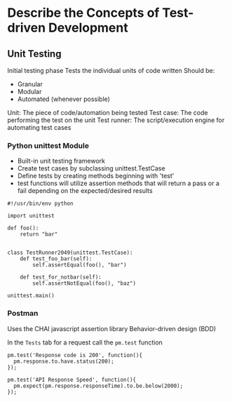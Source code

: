 # Describe the Concepts of Test-driven Development

## Unit Testing

Initial testing phase
Tests the individual units of code written
Should be:
- Granular
- Modular
- Automated (whenever possible)

Unit: The piece of code/automation being tested
Test case: The code performing the test on the unit
Test runner: The script/execution engine for automating test cases

### Python unittest Module

- Built-in unit testing framework
- Create test cases by subclassing unittest.TestCase
- Define tests by creating methods beginning with 'test'
- test functions will utilize assertion methods that will return a pass or a fail depending on the expected/desired results

```
#!/usr/bin/env python

import unittest

def foo():
    return "bar"


class TestRunner2049(unittest.TestCase):
    def test_foo_bar(self):
        self.assertEqual(foo(), "bar")

    def test_for_notbar(self):
        self.assertNotEqual(foo(), "baz")

unittest.main()
```

### Postman

Uses the CHAI javascript assertion library
Behavior-driven design (BDD)

In the `Tests` tab for a request call the `pm.test` function

```
pm.test('Response code is 200', function(){
  pm.response.to.have.status(200);
});

pm.test('API Response Speed', function(){
  pm.expect(pm.response.responseTime).to.be.below(2000);
});
```
